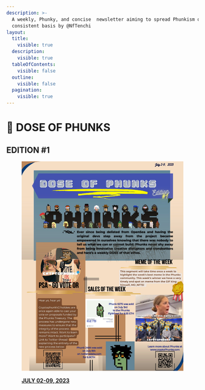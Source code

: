 ```yaml
---
description: >-
  A weekly, Phunky, and concise  newsletter aiming to spread Phunkism on a
  consistent basis by @NfTenchi
layout:
  title:
    visible: true
  description:
    visible: true
  tableOfContents:
    visible: false
  outline:
    visible: false
  pagination:
    visible: true
---
```


# 📰 DOSE OF PHUNKS

## EDITION #1

<figure><img src="../../.gitbook/assets/F0oyovkXsAMVmPx.jpeg" alt=""><figcaption><p><a href="https://twitter.com/NfTenchi/status/1678209496336805888?s=20"><strong>JULY 02-09, 2023</strong></a></p></figcaption></figure>
